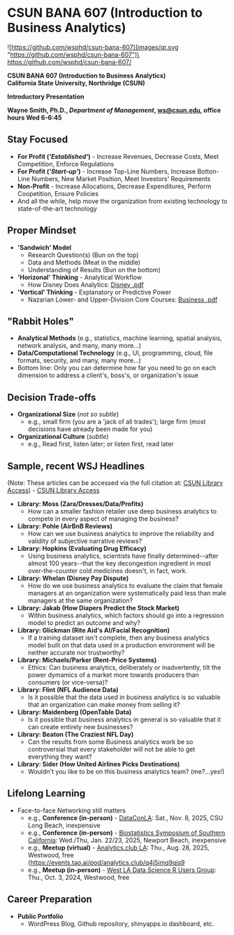 # CSUN BANA 607 (Introduction to Business Analytics)


![https://github.com/wsphd/csun-bana-607](images/qr.svg "https://github.com/wsphd/csun-bana-607")\
<https://github.com/wsphd/csun-bana-607/>

**CSUN BANA 607 (Introduction to Business Analytics)**\
**California State University, Northridge (CSUN)**

**Introductory Presentation**

**Wayne Smith, Ph.D., _Department of Management_, <ws@csun.edu>, office hours Wed 6-6:45**


## Stay Focused

* **For Profit (_'Established'_)** - Increase Revenues, Decrease Costs, Meet Competition, Enforce Regulations
* **For Profit (_'Start-up'_)** - Increase Top-Line Numbers, Increase Botton-Line Numbers, New Market Position, Meet Investors' Requirements
* **Non-Profit** - Increase Allocations, Decrease Expenditures, Perform Coopetition, Ensure Policies
* And all the while, help move the organization from existing technology to state-of-the-art technology


## Proper Mindset

* **'Sandwich' Model**
  * Research Question(s) (Bun on the top)
  * Data and Methods (Meat in the middle)
  * Understanding of Results (Bun on the bottom)
* **'Horizonal' Thinking** - Analytical Workflow
  * How Disney Does Analytics: [Disney .pdf](disney.pdf)
* **'Vertical' Thinking** - Explanatory or Predictive Power
  * Nazarian Lower- and Upper-Division Core Courses: [Business .pdf](business.pdf)


## "Rabbit Holes"

* **Analytical Methods** (e.g., statistics, machine learning, spatial analysis, network analysis, and many, many more...)
* **Data/Computational Technology** (e.g., UI, programming, cloud, file formats, security, and many, many more...)
* Bottom line: Only you can determine how far you need to go on each dimension to address a client's, boss's, or organization's issue


## Decision Trade-offs

* **Organizational Size** (_not so subtle_)
  * e.g., small firm (you are a 'jack of all trades'); large firm (most decisions have already been made for you)
* **Organizational Culture** (_subtle_)
  * e.g., Read first, listen later; or listen first, read later


## Sample, recent WSJ Headlines

(Note: These articles can be accessed via the full citation at: [CSUN Library Access](https://ocw.smithw.org/bus312/librarymaterials.html)) - [CSUN Library Access](https://ocw.smithw.org/bus312/librarymaterials.html)

* **Library: Moss (Zara/Dresses/Data/Profits)**
  * How can a smaller fashion retailer use deep business analytics to compete in every aspect of managing the business?
* **Library: Pohle (AirBnB Reviews)**
  * How can we use business analytics to improve the reliability and validity of subjective narrative reviews?
* **Library: Hopkins (Evaluating Drug Efficacy)**
  * Using business analytics, scientists have finally determined--after almost 100 years--that the key decongestion ingredient in most over-the-counter cold medicines doesn't, in fact, work.
* **Library: Whelan (Disney Pay Dispute)**
  * How do we use business analytics to evaluate the claim that female managers at an organization were systematically paid less than male managers at the same organization?
* **Library: Jakab (How Diapers Predict the Stock Market)**
  * Within business analytics, which factors should go into a regression model to predict an outcome and why?
* **Library: Glickman (Rite Aid's AI/Facial Recognition)**
  * If a training dataset isn't complete, then any business analytics model built on that data used in a production environment will be neither accurate nor trustworthy?
* **Library: Michaels/Parker (Rent-Price Systems)**
  * Ethics: Can business analytics, deliberately or inadvertently, tilt the power dymamics of a market more towards producers than consumers (or vice-versa)?
* **Library: Flint (NFL Audience Data)**
  * Is it possible that the data used in business analytics is so valuable that an organization can make money from selling it?
* **Library: Maidenberg (OpenTable Data)**
  * Is it possible that business analytics in general is so valuable that it can create entirely new businesses?
* **Library: Beaton (The Craziest NFL Day)**
  * Can the results from some Business analytics work be so controversial that every stakeholder will not be able to get everything they want?
* **Library: Sider (How United Airlines Picks Destinations)**
  * Wouldn't you like to be on this business analytics team? (me?...yes!)


## Lifelong Learning

* Face-to-face Networking still matters
  * e.g., **Conference (in-person)** - [DataConLA](https://www.dataconla.com): Sat., Nov. 8, 2025, CSU Long Beach, inexpensive
  * e.g., **Conference (in-person)** - [Biostatistics Symposium of Southern California](https://biostatsymposium.org/): Wed./Thu, Jan. 22/23, 2025, Newport Beach, inexpensive
  * e.g., **Meetup (virtual)** - [Analytics.club LA](https://www.meetup.com/ac-lax/): Thu., Aug. 28, 2025, Westwood, free (<https://events.tao.ai/pod/analytics.club/q4j5imq9qjs9>
  * e.g., **Meetup (in-person)** - [West LA Data Science R Users Group](https://www.meetup.com/scasa1925/): Thu., Oct. 3, 2024, Westwood, free


## Career Preparation

* **Public Portfolio**
  * WordPress Blog, Github repository, shinyapps.io dashboard, etc.

